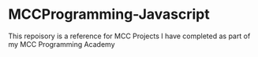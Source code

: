 # MCCProgramming-Javascript
This repoisory is a reference for MCC Projects I have completed as part of my MCC Programming Academy 
